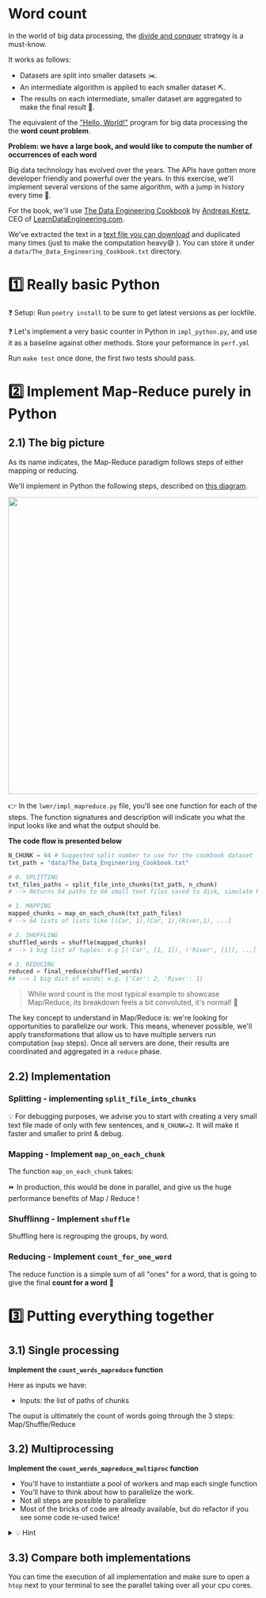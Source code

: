 # Word count

In the world of big data processing, the [divide and conquer](https://en.wikipedia.org/wiki/Divide-and-conquer_algorithm) strategy is a must-know.

It works as follows:

- Datasets are split into smaller datasets ✂️.
- An intermediate algorithm is applied to each smaller dataset ⛏️.
- The results on each intermediate, smaller dataset are aggregated to make the final result 🔗.

The equivalent of the ["Hello, World!"](https://en.wikipedia.org/wiki/%22Hello,_World!%22_program) program for big data processing the the **word count problem**.

**Problem: we have a large book, and would like to compute the number of occurrences of each word**

Big data technology has evolved over the years. The APIs have gotten more developer friendly and powerful over the years. In this exercise, we'll implement several versions of the same algorithm, with a jump in history every time 📜.

For the book, we'll use [The Data Engineering Cookbook](https://www.darwinpricing.com/training/Data_Engineering_Cookbook.pdf) by [Andreas Kretz](https://www.linkedin.com/in/andreas-kretz/?originalSubdomain=de), CEO of [LearnDataEngineering.com](https://learndataengineering.com/).

We've extracted the text in a [text file you can download](https://wagon-public-datasets.s3.amazonaws.com/data-engineering/W3D3-processing/The_Data_Engineering_Cookbook.txt)
and duplicated many times (just to make the computation heavy😅 ). You can store it under a `data/The_Data_Engineering_Cookbook.txt` directory.

# 1️⃣ Really basic Python

❓ Setup: Run `poetry install` to be sure to get latest versions as per lockfile.

❓ Let's implement a very basic counter in Python in `impl_python.py`, and use it as a baseline against other methods. Store your peformance in `perf.yml`

Run `make test` once done, the first two tests should pass. 

# 2️⃣ Implement Map-Reduce purely in Python

## 2.1) The big picture

As its name indicates, the Map-Reduce paradigm follows steps of either mapping or reducing.

We'll implement in Python the following steps, described on [this diagram](https://cdn.educba.com/academy/wp-content/uploads/2020/04/map-flowchart.png.webp).

<img src="https://cdn.educba.com/academy/wp-content/uploads/2020/04/map-flowchart.png.webp" width=600>

👉 In the `lwmr/impl_mapreduce.py` file, you'll see one function for each of the steps. The function signatures and description will indicate you what the input looks like and what the output should be.

**The code flow is presented below**

```python
N_CHUNK = 64 # Suggested split number to use for the cookbook dataset
txt_path = "data/The_Data_Engineering_Cookbook.txt"

# 0. SPLITTING 
txt_files_paths = split_file_into_chunks(txt_path, n_chunk)
# --> Returns 64 paths to 64 small text files saved to disk, simulate HDFS chunks in separate nodes

# 1. MAPPING
mapped_chunks = map_on_each_chunk(txt_path_files)
# --> 64 lists of lists like [(Car, 1),(Car, 1),(River,1), ...]

# 2. SHUFFLING
shuffled_words = shuffle(mapped_chunks)
# --> 1 big list of tuples: e.g [('Car', [1, 1]), ('River', [1]), ...]

# 3. REDUCING
reduced = final_reduce(shuffled_words)
## --> 1 big dict of words: e.g. {'Car': 2, 'River': 1}
```

> While word count is the most typical example to showcase Map/Reduce, its breakdown feels a bit convoluted, it's normal! 🐡

The key concept to understand in Map/Reduce is: we're looking for opportunities to parallelize our work. This means, whenever possible, we'll apply transformations that allow us to have multiple servers run computation (`map` steps). Once all servers are done, their results are coordinated and aggregated in a `reduce` phase.
  
## 2.2) Implementation

### Splitting - implementing `split_file_into_chunks`

💡 For debugging purposes, we advise you to start with creating a very small text file made of only with few sentences, and `N_CHUNK=2`. It will make it faster and smaller to print & debug.

### Mapping - Implement `map_on_each_chunk` 

The function `map_on_each_chunk` takes:

⏩ In production, this would be done in parallel, and give us the huge performance benefits of Map / Reduce !

### Shufflinng - Implement `shuffle`

Shuffling here is regrouping the groups, by word. 

### Reducing - Implement `count_for_one_word`

The reduce function is a simple sum of all "ones" for a word, that is going to give the final **count for a word** 🎉


# 3️⃣ Putting everything together

## 3.1) Single processing

**Implement the `count_words_mapreduce` function**

Here as inputs we have:

- Inputs: the list of paths of chunks

The ouput is ultimately the count of words going through the 3 steps: Map/Shuffle/Reduce


## 3.2) Multiprocessing

**Implement the `count_words_mapreduce_multiproc` function**

- You'll have to instantiate a pool of workers and map each single function
- You'll have to think about how to parallelize the work. 
- Not all steps are possible to parallelize
- Most of the bricks of code are already available, but do refactor if you see some code re-used twice!


<details>
  <summary markdown='span'>💡 Hint</summary>

  The `shuffle` function part needs to gather all the words together it cannot run easily in multiple process

</details>

## 3.3) Compare both implementations

You can time the execution of all implementation and make sure to open a `htop` next to your terminal to see the parallel taking over all your cpu cores.
